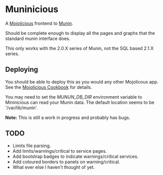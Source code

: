 # Muninicious

A [Mojolicious](http://mojolicio.us) frontend to [Munin](http://munin-monitoring.org/).

Should be complete enough to display all the pages and graphs that the standard munin interface does.

This only works with the 2.0.X series of Munin, not the SQL based 2.1.X series.

## Deploying
You should be able to deploy this as you would any other Mojolicous app.  See the [Mojolicious Cookbook](http://mojolicio.us/perldoc/Mojolicious/Guides/Cookbook) for details.

You may need to set the *MUNUN_DB_DIR* environment variable to Mininicious can read your Munin data.  The default location seems to be '/var/lib/munin'.

**Note:** This is still a work in progress and probably has bugs.

## TODO
* Limits file parsing.
* Add limits/warnings/critical to service pages.
* Add bootstrap badges to indicate warnings/critical services.
* Add coloured borders to panels on warning/critical.
* What ever else I haven't thought of yet.
